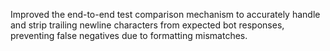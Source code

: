 Improved the end-to-end test comparison mechanism to accurately handle and strip trailing newline characters from expected bot responses, preventing false negatives due to formatting mismatches.